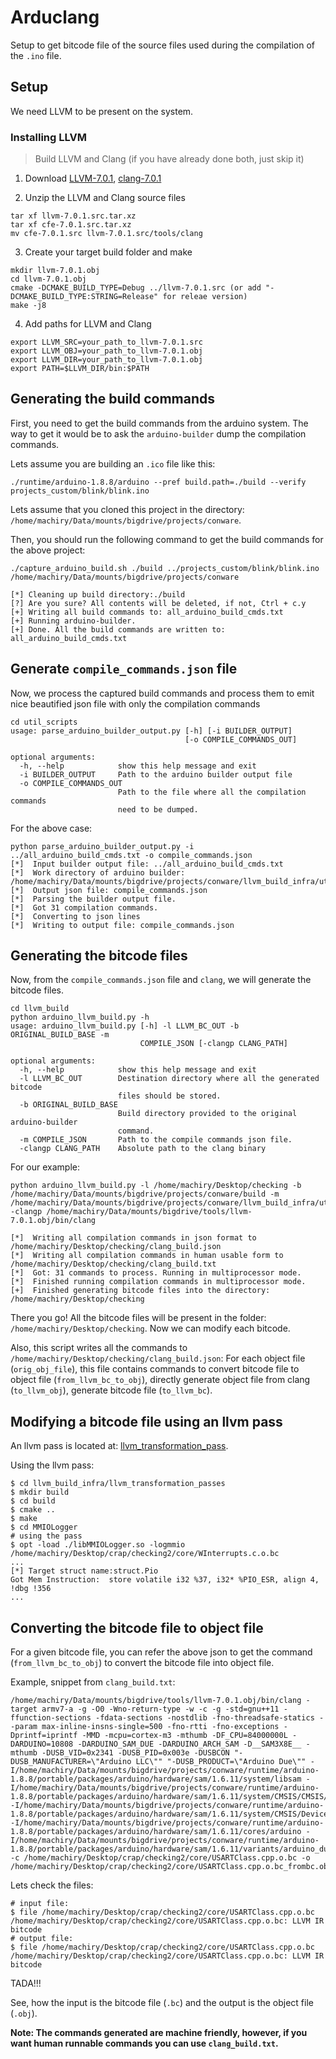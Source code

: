 # Arduclang
Setup to get bitcode file of the source files used during the compilation of the `.ino` file.

## Setup
We need LLVM to be present on the system.

### Installing LLVM
> Build LLVM and Clang (if you have already done both, just skip it)

1) Download [LLVM-7.0.1](http://releases.llvm.org/7.0.1/llvm-7.0.1.src.tar.xz), [clang-7.0.1](http://releases.llvm.org/7.0.1/cfe-7.0.1.src.tar.xz)

2) Unzip the LLVM and Clang source files
```
tar xf llvm-7.0.1.src.tar.xz
tar xf cfe-7.0.1.src.tar.xz
mv cfe-7.0.1.src llvm-7.0.1.src/tools/clang
```

3) Create your target build folder and make
```
mkdir llvm-7.0.1.obj
cd llvm-7.0.1.obj
cmake -DCMAKE_BUILD_TYPE=Debug ../llvm-7.0.1.src (or add "-DCMAKE_BUILD_TYPE:STRING=Release" for releae version)
make -j8  
```

4) Add paths for LLVM and Clang
```
export LLVM_SRC=your_path_to_llvm-7.0.1.src
export LLVM_OBJ=your_path_to_llvm-7.0.1.obj
export LLVM_DIR=your_path_to_llvm-7.0.1.obj
export PATH=$LLVM_DIR/bin:$PATH
```

## Generating the build commands
First, you need to get the build commands from the arduino system. The way to get it would be to ask the `arduino-builder` dump the compilation commands.

Lets assume you are building an `.ico` file like this:
```
./runtime/arduino-1.8.8/arduino --pref build.path=./build --verify projects_custom/blink/blink.ino
```
Lets assume that you cloned this project in the directory:
`/home/machiry/Data/mounts/bigdrive/projects/conware`.

Then, you should run the following command to get the build commands for the above project:
```
./capture_arduino_build.sh ./build ../projects_custom/blink/blink.ino /home/machiry/Data/mounts/bigdrive/projects/conware

[*] Cleaning up build directory:./build
[?] Are you sure? All contents will be deleted, if not, Ctrl + c.y
[+] Writing all build commands to: all_arduino_build_cmds.txt
[+] Running arduino-builder.
[+] Done. All the build commands are written to: all_arduino_build_cmds.txt
```

## Generate `compile_commands.json` file
Now, we process the captured build commands and process them to emit nice beautified json file with only the compilation commands
```
cd util_scripts
usage: parse_arduino_builder_output.py [-h] [-i BUILDER_OUTPUT]
                                       [-o COMPILE_COMMANDS_OUT]

optional arguments:
  -h, --help            show this help message and exit
  -i BUILDER_OUTPUT     Path to the arduino builder output file
  -o COMPILE_COMMANDS_OUT
                        Path to the file where all the compilation commands
                        need to be dumped.
```
For the above case:
```
python parse_arduino_builder_output.py -i ../all_arduino_build_cmds.txt -o compile_commands.json
[*]  Input builder output file: ../all_arduino_build_cmds.txt
[*]  Work directory of arduino builder: /home/machiry/Data/mounts/bigdrive/projects/conware/llvm_build_infra/util_scripts
[*]  Output json file: compile_commands.json
[*]  Parsing the builder output file.
[*]  Got 31 compilation commands.
[*]  Converting to json lines
[*]  Writing to output file: compile_commands.json
```

## Generating the bitcode files
Now, from the `compile_commands.json` file and `clang`, we will generate the bitcode files.
```
cd llvm_build
python arduino_llvm_build.py -h
usage: arduino_llvm_build.py [-h] -l LLVM_BC_OUT -b ORIGINAL_BUILD_BASE -m
                             COMPILE_JSON [-clangp CLANG_PATH]

optional arguments:
  -h, --help            show this help message and exit
  -l LLVM_BC_OUT        Destination directory where all the generated bitcode
                        files should be stored.
  -b ORIGINAL_BUILD_BASE
                        Build directory provided to the original arduino-builder
                        command.
  -m COMPILE_JSON       Path to the compile commands json file.
  -clangp CLANG_PATH    Absolute path to the clang binary

```
For our example:
```
python arduino_llvm_build.py -l /home/machiry/Desktop/checking -b /home/machiry/Data/mounts/bigdrive/projects/conware/build -m /home/machiry/Data/mounts/bigdrive/projects/conware/llvm_build_infra/util_scripts/compile_commands.json -clangp /home/machiry/Data/mounts/bigdrive/tools/llvm-7.0.1.obj/bin/clang

[*]  Writing all compilation commands in json format to /home/machiry/Desktop/checking/clang_build.json
[*]  Writing all compilation commands in human usable form to /home/machiry/Desktop/checking/clang_build.txt
[*]  Got: 31 commands to process. Running in multiprocessor mode.
[*]  Finished running compilation commands in multiprocessor mode.
[+]  Finished generating bitcode files into the directory: /home/machiry/Desktop/checking
```
There you go!
All the bitcode files will be present in the folder: `/home/machiry/Desktop/checking`. Now we can modify each bitcode.

Also, this script writes all the commands to `/home/machiry/Desktop/checking/clang_build.json`:
For each object file (`orig_obj_file`), this file contains commands to convert bitcode file to object file (`from_llvm_bc_to_obj`), directly generate object file from clang (`to_llvm_obj`), generate bitcode file (`to_llvm_bc`).

## Modifying a bitcode file using an llvm pass
An llvm pass is located at: [llvm_transformation_pass](https://git.seclab.cs.ucsb.edu/cspensky/conware/tree/master/llvm_build_infra/llvm_transformation_passes).

Using the llvm pass:
```
$ cd llvm_build_infra/llvm_transformation_passes
$ mkdir build
$ cd build
$ cmake ..
$ make 
$ cd MMIOLogger
# using the pass
$ opt -load ./libMMIOLogger.so -logmmio /home/machiry/Desktop/crap/checking2/core/WInterrupts.c.o.bc
...
[*] Target struct name:struct.Pio
Got Mem Instruction:  store volatile i32 %37, i32* %PIO_ESR, align 4, !dbg !356
...
```

## Converting the bitcode file to object file
For a given bitcode file, you can refer the above json to get the command (`from_llvm_bc_to_obj`) to convert the bitcode file into object file.

Example, snippet from `clang_build.txt`:
```
/home/machiry/Data/mounts/bigdrive/tools/llvm-7.0.1.obj/bin/clang -target armv7-a -g -O0 -Wno-return-type -w -c -g -std=gnu++11 -ffunction-sections -fdata-sections -nostdlib -fno-threadsafe-statics --param max-inline-insns-single=500 -fno-rtti -fno-exceptions -Dprintf=iprintf -MMD -mcpu=cortex-m3 -mthumb -DF_CPU=84000000L -DARDUINO=10808 -DARDUINO_SAM_DUE -DARDUINO_ARCH_SAM -D__SAM3X8E__ -mthumb -DUSB_VID=0x2341 -DUSB_PID=0x003e -DUSBCON "-DUSB_MANUFACTURER=\"Arduino LLC\"" "-DUSB_PRODUCT=\"Arduino Due\"" -I/home/machiry/Data/mounts/bigdrive/projects/conware/runtime/arduino-1.8.8/portable/packages/arduino/hardware/sam/1.6.11/system/libsam -I/home/machiry/Data/mounts/bigdrive/projects/conware/runtime/arduino-1.8.8/portable/packages/arduino/hardware/sam/1.6.11/system/CMSIS/CMSIS/Include/ -I/home/machiry/Data/mounts/bigdrive/projects/conware/runtime/arduino-1.8.8/portable/packages/arduino/hardware/sam/1.6.11/system/CMSIS/Device/ATMEL/ -I/home/machiry/Data/mounts/bigdrive/projects/conware/runtime/arduino-1.8.8/portable/packages/arduino/hardware/sam/1.6.11/cores/arduino -I/home/machiry/Data/mounts/bigdrive/projects/conware/runtime/arduino-1.8.8/portable/packages/arduino/hardware/sam/1.6.11/variants/arduino_due_x -c /home/machiry/Desktop/crap/checking2/core/USARTClass.cpp.o.bc -o /home/machiry/Desktop/crap/checking2/core/USARTClass.cpp.o.bc_frombc.obj
```

Lets check the files:
```
# input file:
$ file /home/machiry/Desktop/crap/checking2/core/USARTClass.cpp.o.bc
/home/machiry/Desktop/crap/checking2/core/USARTClass.cpp.o.bc: LLVM IR bitcode
# output file:
$ file /home/machiry/Desktop/crap/checking2/core/USARTClass.cpp.o.bc
/home/machiry/Desktop/crap/checking2/core/USARTClass.cpp.o.bc: LLVM IR bitcode
```
TADA!!!

See, how the input is the bitcode file (`.bc`) and the output is the object file (`.obj`).

__Note: The commands generated are machine friendly, however, if you want human runnable commands you can use `clang_build.txt`.__

